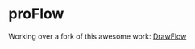 # proFlow
Working over a fork of this awesome work: [DrawFlow](https://github.com/jerosoler/Drawflow)

